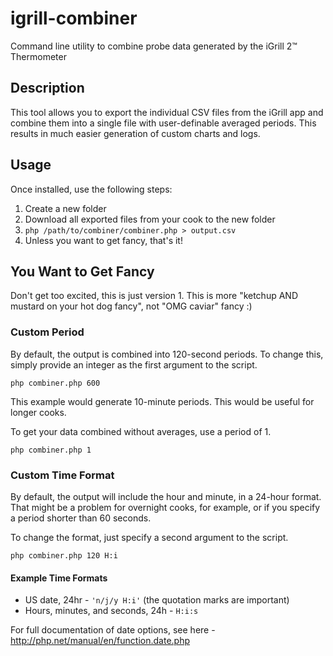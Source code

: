 # igrill-combiner
Command line utility to combine probe data generated by the iGrill 2™ Thermometer

## Description
This tool allows you to export the individual CSV files from the iGrill app and
combine them into a single file with user-definable averaged periods. This results in
much easier generation of custom charts and logs.

## Usage

Once installed, use the following steps:

1. Create a new folder
2. Download all exported files from your cook to the new folder
3. `php /path/to/combiner/combiner.php > output.csv`
4. Unless you want to get fancy, that's it!

## You Want to Get Fancy

Don't get too excited, this is just version 1.  This is more "ketchup AND mustard on
your hot dog fancy", not "OMG caviar" fancy :)

### Custom Period

By default, the output is combined into 120-second periods. To change this, simply
provide an integer as the first argument to the script.

`php combiner.php 600`

This example would generate 10-minute periods.  This would be useful for longer cooks.

To get your data combined without averages, use a period of 1.

`php combiner.php 1`

### Custom Time Format

By default, the output will include the hour and minute, in a 24-hour format. That
might be a problem for overnight cooks, for example, or if you specify a period shorter
than 60 seconds.

To change the format, just specify a second argument to the script.

`php combiner.php 120 H:i`

#### Example Time Formats

- US date, 24hr - `'n/j/y H:i'` (the quotation marks are important)
- Hours, minutes, and seconds, 24h - `H:i:s`

For full documentation of date options, see here - http://php.net/manual/en/function.date.php
